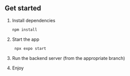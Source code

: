 ## Get started

1. Install dependencies

   ```bash
   npm install
   ```

2. Start the app

   ```bash
    npx expo start
   ```

3. Run the backend server (from the appropriate branch)

4. Enjoy
